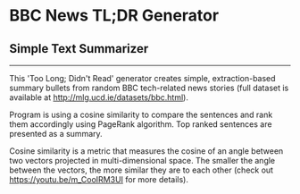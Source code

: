 # BBC News TL;DR Generator
## Simple Text Summarizer
-------------------

This 'Too Long; Didn't Read' generator creates simple, extraction-based summary bullets from random BBC tech-related news stories (full dataset is available at http://mlg.ucd.ie/datasets/bbc.html).

Program is using a cosine similarity to compare the sentences and rank them accordingly using PageRank algorithm. Top ranked sentences are presented as a summary.

Cosine similarity is a metric that measures the cosine of an angle between two vectors projected in multi-dimensional space. The smaller the angle between the vectors, the more similar they are to each other (check out https://youtu.be/m_CooIRM3UI for more details).

